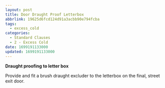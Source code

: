 ```yaml
---
layout: post
title: Door Draught Proof Letterbox
abbrlink: 19625d6fcd124d91a3acbb90e794fcba
tags:
  - excess_cold
categories:
  - Standard Clauses
  - 2 - Excess Cold
date: 1699191133000
updated: 1699191133000
---
```


**Draught proofing to letter box**

Provide and fit a brush draught excluder to the letterbox on the final, street exit door.
